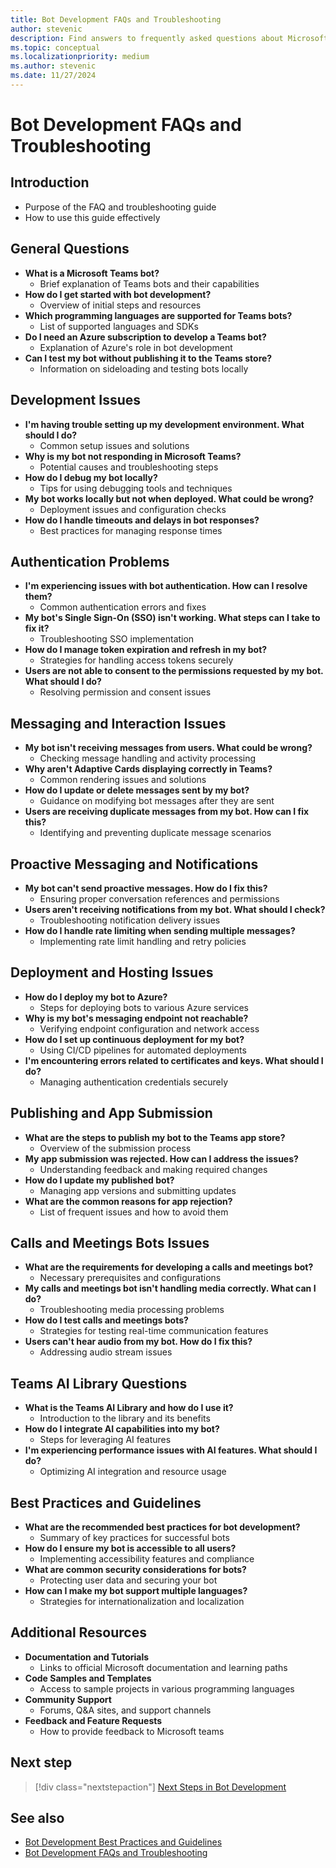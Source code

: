```yaml
---
title: Bot Development FAQs and Troubleshooting
author: stevenic
description: Find answers to frequently asked questions about Microsoft Teams bot development, along with troubleshooting tips and solutions to common issues.
ms.topic: conceptual
ms.localizationpriority: medium
ms.author: stevenic
ms.date: 11/27/2024
---
```


# Bot Development FAQs and Troubleshooting

## Introduction

- Purpose of the FAQ and troubleshooting guide
- How to use this guide effectively

## General Questions

- **What is a Microsoft Teams bot?**
  - Brief explanation of Teams bots and their capabilities
- **How do I get started with bot development?**
  - Overview of initial steps and resources
- **Which programming languages are supported for Teams bots?**
  - List of supported languages and SDKs
- **Do I need an Azure subscription to develop a Teams bot?**
  - Explanation of Azure's role in bot development
- **Can I test my bot without publishing it to the Teams store?**
  - Information on sideloading and testing bots locally

## Development Issues

- **I'm having trouble setting up my development environment. What should I do?**
  - Common setup issues and solutions
- **Why is my bot not responding in Microsoft Teams?**
  - Potential causes and troubleshooting steps
- **How do I debug my bot locally?**
  - Tips for using debugging tools and techniques
- **My bot works locally but not when deployed. What could be wrong?**
  - Deployment issues and configuration checks
- **How do I handle timeouts and delays in bot responses?**
  - Best practices for managing response times

## Authentication Problems

- **I'm experiencing issues with bot authentication. How can I resolve them?**
  - Common authentication errors and fixes
- **My bot's Single Sign-On (SSO) isn't working. What steps can I take to fix it?**
  - Troubleshooting SSO implementation
- **How do I manage token expiration and refresh in my bot?**
  - Strategies for handling access tokens securely
- **Users are not able to consent to the permissions requested by my bot. What should I do?**
  - Resolving permission and consent issues

## Messaging and Interaction Issues

- **My bot isn't receiving messages from users. What could be wrong?**
  - Checking message handling and activity processing
- **Why aren't Adaptive Cards displaying correctly in Teams?**
  - Common rendering issues and solutions
- **How do I update or delete messages sent by my bot?**
  - Guidance on modifying bot messages after they are sent
- **Users are receiving duplicate messages from my bot. How can I fix this?**
  - Identifying and preventing duplicate message scenarios

## Proactive Messaging and Notifications

- **My bot can't send proactive messages. How do I fix this?**
  - Ensuring proper conversation references and permissions
- **Users aren't receiving notifications from my bot. What should I check?**
  - Troubleshooting notification delivery issues
- **How do I handle rate limiting when sending multiple messages?**
  - Implementing rate limit handling and retry policies

## Deployment and Hosting Issues

- **How do I deploy my bot to Azure?**
  - Steps for deploying bots to various Azure services
- **Why is my bot's messaging endpoint not reachable?**
  - Verifying endpoint configuration and network access
- **How do I set up continuous deployment for my bot?**
  - Using CI/CD pipelines for automated deployments
- **I'm encountering errors related to certificates and keys. What should I do?**
  - Managing authentication credentials securely

## Publishing and App Submission

- **What are the steps to publish my bot to the Teams app store?**
  - Overview of the submission process
- **My app submission was rejected. How can I address the issues?**
  - Understanding feedback and making required changes
- **How do I update my published bot?**
  - Managing app versions and submitting updates
- **What are the common reasons for app rejection?**
  - List of frequent issues and how to avoid them

## Calls and Meetings Bots Issues

- **What are the requirements for developing a calls and meetings bot?**
  - Necessary prerequisites and configurations
- **My calls and meetings bot isn't handling media correctly. What can I do?**
  - Troubleshooting media processing problems
- **How do I test calls and meetings bots?**
  - Strategies for testing real-time communication features
- **Users can't hear audio from my bot. How do I fix this?**
  - Addressing audio stream issues

## Teams AI Library Questions

- **What is the Teams AI Library and how do I use it?**
  - Introduction to the library and its benefits
- **How do I integrate AI capabilities into my bot?**
  - Steps for leveraging AI features
- **I'm experiencing performance issues with AI features. What should I do?**
  - Optimizing AI integration and resource usage

## Best Practices and Guidelines

- **What are the recommended best practices for bot development?**
  - Summary of key practices for successful bots
- **How do I ensure my bot is accessible to all users?**
  - Implementing accessibility features and compliance
- **What are common security considerations for bots?**
  - Protecting user data and securing your bot
- **How can I make my bot support multiple languages?**
  - Strategies for internationalization and localization

## Additional Resources

- **Documentation and Tutorials**
  - Links to official Microsoft documentation and learning paths
- **Code Samples and Templates**
  - Access to sample projects in various programming languages
- **Community Support**
  - Forums, Q&A sites, and support channels
- **Feedback and Feature Requests**
  - How to provide feedback to Microsoft teams

## Next step

> [!div class="nextstepaction"]
> [Next Steps in Bot Development](next-steps.md)

## See also

- [Bot Development Best Practices and Guidelines](best-practices.md)
- [Bot Development FAQs and Troubleshooting](faqs-and-troubleshooting.md)